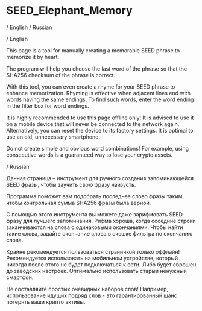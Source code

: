 # SEED_Elephant_Memory

/ English / Russian


/ English

This page is a tool for manually creating a memorable SEED phrase to memorize it by heart.

The program will help you choose the last word of the phrase so 
that the SHA256 checksum of the phrase is correct.

With this tool, you can even create a rhyme for your SEED phrase to enhance memorization.
Rhyming is effective when adjacent lines end with words having the same endings. To find
such words, enter the word ending in the filter box for word endings.

It is highly recommended to use this page offline only! It is advised to use it on a mobile
device that will never be connected to the network again. Alternatively, you can reset the
device to its factory settings. It is optimal to use an old, unnecessary smartphone.

Do not create simple and obvious word combinations! For example, 
using consecutive words is a guaranteed way to lose your crypto assets.


/ Russian

Данная страница – инструмент для ручного создания запоминающейся 
SEED фразы, чтобы заучить свою фразу наизусть.

Программа поможет вам подобрать последнее слово фразы таким,
чтобы контрольная сумма SHA256 фразы была верной.

С помощью этого инструмента вы можете даже зарифмовать 
SEED фразу для лучшего запоминания. Рифма хороша, когда
соседние строки заканчиваются на слова с одинаковыми окончаниями.
Чтобы найти такие слова, задайте окончание слова в окошке фильтра
по окончанию слова.

Крайне рекомендуется пользоваться страничкой только оффлайн!
Рекомендуется использовать на мобильном устройстве, который
никогда после этого не будет подключаться к сети. Либо
будет сброшен до заводских настроек. Оптимально использовать
старый ненужный смартфон.

Не составляйте простых очевидных наборов слов!
Например, использование идущих подряд слов - это
гарантированный шанс потерять ваши крипто активы.
